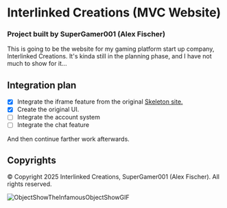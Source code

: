 # Interlinked Creations (MVC Website)
### Project built by SuperGamer001 (Alex Fischer)

This is going to be the website for my gaming platform start up company, Interlinked Creations. It's kinda still in the planning phase, and I have not much to show for it...

## Integration plan
- [x] Integrate the iframe feature from the original <a href="https://github.com/InterLinked-Creations/website-skeleton">Skeleton site.</a>
- [x] Create the original UI. 
- [ ] Integrate the account system
- [ ] Integrate the chat feature

And then continue farther work afterwards.

## Copyrights
© Copyright 2025 Interlinked Creations, SuperGamer001 (Alex Fischer). All rights reserved.

![ObjectShowTheInfamousObjectShowGIF](https://github.com/user-attachments/assets/34af991d-115b-4294-9154-d2a9ef64b22f)
